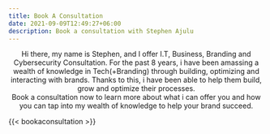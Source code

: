 ```yaml
---
title: Book A Consultation
date: 2021-09-09T12:49:27+06:00
description: Book a consultation with Stephen Ajulu
---
```


<p align="center">Hi there, my name is Stephen, and I offer I.T, Business, Branding and Cybersecurity Consultation. For the past 8 years, i have been amassing a wealth of knowledge in Tech(+Branding) through building, optimizing and interacting with brands. Thanks to this, i have been able to help them build, grow and optimize their processes. <br> Book a consultation now to learn more about what i can offer you and how you can tap into my wealth of knowledge to help your brand succeed.</p>

{{< bookaconsultation >}}
